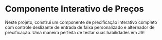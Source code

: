 # Componente Interativo de Preços
 Neste projeto, construi um componente de precificação interativo completo com controle deslizante de entrada de faixa personalizado e alternador de precificação. Uma maneira perfeita de testar suas habilidades em JS!

